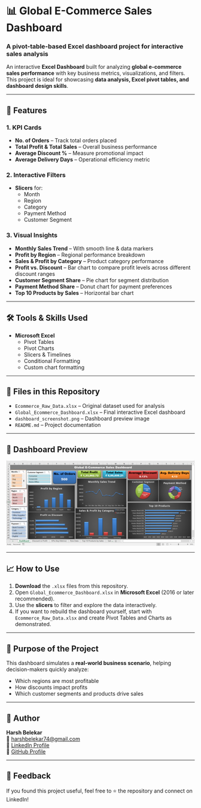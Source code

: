 # 📊 Global E-Commerce Sales Dashboard

### A pivot-table-based Excel dashboard project for interactive sales analysis

An interactive **Excel Dashboard** built for analyzing **global e-commerce sales performance** with key business metrics, visualizations, and filters.  
This project is ideal for showcasing **data analysis, Excel pivot tables, and dashboard design skills**.

---

## 🚀 Features

### **1. KPI Cards**

- **No. of Orders** – Track total orders placed
- **Total Profit & Total Sales** – Overall business performance
- **Average Discount %** – Measure promotional impact
- **Average Delivery Days** – Operational efficiency metric

### **2. Interactive Filters**

- **Slicers** for:
  - Month
  - Region
  - Category
  - Payment Method
  - Customer Segment

### **3. Visual Insights**

- **Monthly Sales Trend** – With smooth line & data markers
- **Profit by Region** – Regional performance breakdown
- **Sales & Profit by Category** – Product category performance
- **Profit vs. Discount** – Bar chart to compare profit levels across different discount ranges
- **Customer Segment Share** – Pie chart for segment distribution
- **Payment Method Share** – Donut chart for payment preferences
- **Top 10 Products by Sales** – Horizontal bar chart

---

## 🛠 Tools & Skills Used

- **Microsoft Excel**  
  - Pivot Tables  
  - Pivot Charts  
  - Slicers & Timelines  
  - Conditional Formatting  
  - Custom chart formatting

---

## 📂 Files in this Repository

- `Ecommerce_Raw_Data.xlsx` – Original dataset used for analysis
- `Global_Ecommerce_Dashboard.xlsx` – Final interactive Excel dashboard
- `dashboard_screenshot.png` – Dashboard preview image
- `README.md` – Project documentation

---

## 📸 Dashboard Preview

![Dashboard Screenshot](Dashboard_Screenshot.png)

---

## 📈 How to Use
1. **Download** the `.xlsx` files from this repository.
2. Open `Global_Ecommerce_Dashboard.xlsx` in **Microsoft Excel** (2016 or later recommended).
3. Use the **slicers** to filter and explore the data interactively.
4. If you want to rebuild the dashboard yourself, start with `Ecommerce_Raw_Data.xlsx` and create Pivot Tables and Charts as demonstrated.

---

## 🎯 Purpose of the Project
This dashboard simulates a **real-world business scenario**, helping decision-makers quickly analyze:
- Which regions are most profitable
- How discounts impact profits
- Which customer segments and products drive sales

---

## 💼 Author

**Harsh Belekar**  
📧 harshbelekar74@gmail.com  
🔗 [LinkedIn Profile](https://www.linkedin.com/in/harshbelekar/)  
🔗 [GitHub Profile](https://github.com/Harsh-Belekar)

---

## 📢 Feedback
If you found this project useful, feel free to ⭐ the repository and connect on LinkedIn!
